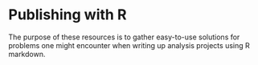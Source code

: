 # Publishing with R

The purpose of these resources is to gather easy-to-use solutions for problems one might encounter when writing up analysis projects using R markdown. 



